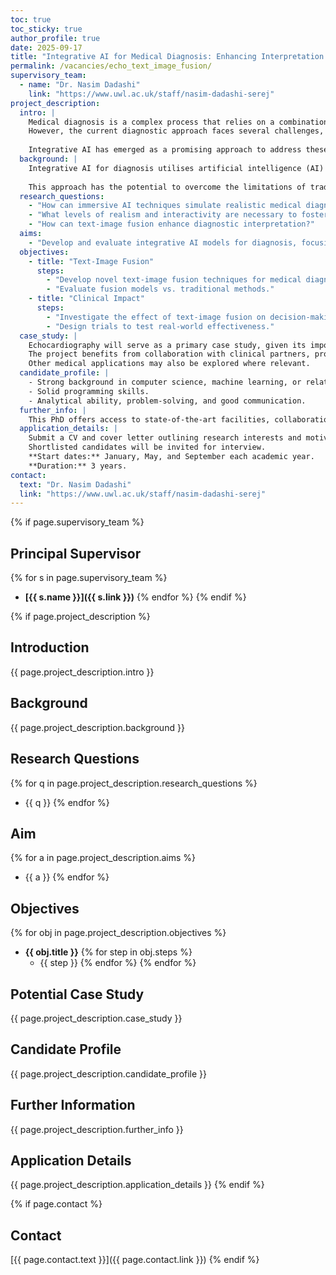 ```yaml
---
toc: true
toc_sticky: true
author_profile: true
date: 2025-09-17
title: "Integrative AI for Medical Diagnosis: Enhancing Interpretation through Text-Image Fusion"
permalink: /vacancies/echo_text_image_fusion/
supervisory_team:
  - name: "Dr. Nasim Dadashi"
    link: "https://www.uwl.ac.uk/staff/nasim-dadashi-serej"
project_description:
  intro: |
    Medical diagnosis is a complex process that relies on a combination of clinical expertise, diagnostic tests, and patient information. 
    However, the current diagnostic approach faces several challenges, including variability in interpretations, limitations of traditional methods, and the increasing volume of medical data.
    
    Integrative AI has emerged as a promising approach to address these challenges and revolutionise the way diseases are diagnosed and treated.
  background: |
    Integrative AI for diagnosis utilises artificial intelligence (AI) to combine information from multiple sources, including text, images, and electronic health records (EHRs), to provide a more comprehensive and accurate diagnosis. 
    
    This approach has the potential to overcome the limitations of traditional methods and improve patient care.
  research_questions:
    - "How can immersive AI techniques simulate realistic medical diagnostic environments?"
    - "What levels of realism and interactivity are necessary to foster clinical competence?"
    - "How can text-image fusion enhance diagnostic interpretation?"
  aims:
    - "Develop and evaluate integrative AI models for diagnosis, focusing on text-image fusion."
  objectives:
    - title: "Text-Image Fusion"
      steps:
        - "Develop novel text-image fusion techniques for medical diagnosis."
        - "Evaluate fusion models vs. traditional methods."
    - title: "Clinical Impact"
      steps:
        - "Investigate the effect of text-image fusion on decision-making and outcomes."
        - "Design trials to test real-world effectiveness."
  case_study: |
    Echocardiography will serve as a primary case study, given its importance in diagnosing heart conditions. 
    The project benefits from collaboration with clinical partners, providing expertise and access to extensive patient datasets. 
    Other medical applications may also be explored where relevant.
  candidate_profile: |
    - Strong background in computer science, machine learning, or related field.  
    - Solid programming skills.  
    - Analytical ability, problem-solving, and good communication.  
  further_info: |
    This PhD offers access to state-of-the-art facilities, collaboration opportunities with leading researchers, a stipend, and support for publications and conferences.
  application_details: |
    Submit a CV and cover letter outlining research interests and motivation.  
    Shortlisted candidates will be invited for interview.  
    **Start dates:** January, May, and September each academic year.  
    **Duration:** 3 years.
contact:
  text: "Dr. Nasim Dadashi"
  link: "https://www.uwl.ac.uk/staff/nasim-dadashi-serej"
---
```

{% if page.supervisory_team %}
## Principal Supervisor
{% for s in page.supervisory_team %}
- **[{{ s.name }}]({{ s.link }})**
{% endfor %}
{% endif %}

{% if page.project_description %}
## Introduction
{{ page.project_description.intro }}

## Background
{{ page.project_description.background }}

## Research Questions
{% for q in page.project_description.research_questions %}
- {{ q }}
{% endfor %}

## Aim
{% for a in page.project_description.aims %}
- {{ a }}
{% endfor %}

## Objectives
{% for obj in page.project_description.objectives %}
- **{{ obj.title }}**
  {% for step in obj.steps %}
  - {{ step }}
  {% endfor %}
{% endfor %}

## Potential Case Study
{{ page.project_description.case_study }}

## Candidate Profile
{{ page.project_description.candidate_profile }}

## Further Information
{{ page.project_description.further_info }}

## Application Details
{{ page.project_description.application_details }}
{% endif %}

{% if page.contact %}
## Contact
[{{ page.contact.text }}]({{ page.contact.link }})
{% endif %}
